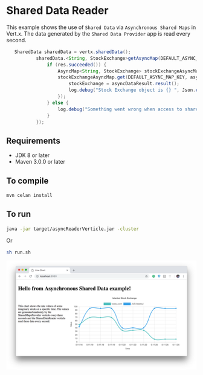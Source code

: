 # Shared Data Reader

This example shows the use of `Shared Data` via `Asynchronous Shared Maps` in Vert.x. The data generated by the `Shared Data Provider` app is read every second.
                                                 
```java
   SharedData sharedData = vertx.sharedData();
           sharedData.<String, StockExchange>getAsyncMap(DEFAULT_ASYNC_MAP_NAME, res -> {
               if (res.succeeded()) {
                   AsyncMap<String, StockExchange> stockExchangeAsyncMap = res.result();
                   stockExchangeAsyncMap.get(DEFAULT_ASYNC_MAP_KEY, asyncDataResult -> {
                       stockExchange = asyncDataResult.result();
                       log.debug("Stock Exchange object is {} ", Json.encodePrettily(stockExchange));
                   });
               } else {
                   log.debug("Something went wrong when access to shared map!");
               }
           });
```

## Requirements
* JDK 8 or later
* Maven 3.0.0 or later

## To compile
```bash
mvn celan install
```

## To run
```bash
java -jar target/asyncReaderVerticle.jar -cluster
```

Or

```bash
sh run.sh
```

![](images/reader.png)